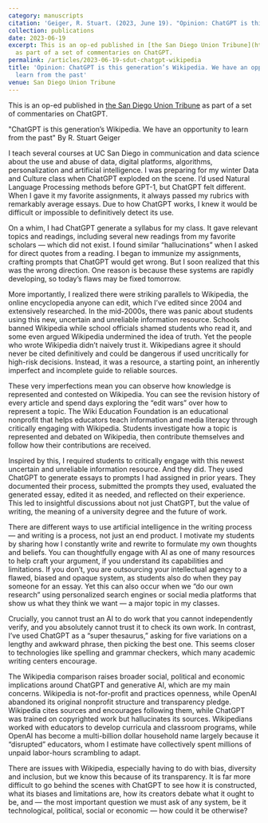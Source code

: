 ```yaml
---
category: manuscripts
citation: 'Geiger, R. Stuart. (2023, June 19). "Opinion: ChatGPT is this generation''s Wikipedia. We have an opportunity to learn from the past." <i>San Diego Union Tribune</i>. <a href="https://www.sandiegouniontribune.com/opinion/commentary/story/2023-06-19/opinion-chatgpt-wikipedia-artificial-intelligence-ai-schools-education">https://www.sandiegouniontribune.com/opinion/commentary/story/2023-06-19/opinion-chatgpt-wikipedia-artificial-intelligence-ai-schools-education</a>'
collection: publications
date: 2023-06-19
excerpt: This is an op-ed published in [the San Diego Union Tribune](https://www.sandiegouniontribune.com/opinion/commentary/story/2023-06-19/opinion-chatgpt-wikipedia-artificial-intelligence-ai-schools-education)
  as part of a set of commentaries on ChatGPT.
permalink: /articles/2023-06-19-sdut-chatgpt-wikipedia
title: 'Opinion: ChatGPT is this generation’s Wikipedia. We have an opportunity to
  learn from the past'
venue: San Diego Union Tribune
---
```


This is an op-ed published in [the San Diego Union Tribune](https://www.sandiegouniontribune.com/opinion/commentary/story/2023-06-19/opinion-chatgpt-wikipedia-artificial-intelligence-ai-schools-education) as part of a set of commentaries on ChatGPT.

"ChatGPT is this generation’s Wikipedia. We have an opportunity to learn from the past" By R. Stuart Geiger

I teach several courses at UC San Diego in communication and data science about the use and abuse of data, digital platforms, algorithms, personalization and artificial intelligence. I was preparing for my winter Data and Culture class when ChatGPT exploded on the scene. I’d used Natural Language Processing methods before GPT-1, but ChatGPT felt different. When I gave it my favorite assignments, it always passed my rubrics with remarkably average essays. Due to how ChatGPT works, I knew it would be difficult or impossible to definitively detect its use.

On a whim, I had ChatGPT generate a syllabus for my class. It gave relevant topics and readings, including several new readings from my favorite scholars — which did not exist. I found similar “hallucinations” when I asked for direct quotes from a reading. I began to immunize my assignments, crafting prompts that ChatGPT would get wrong. But I soon realized that this was the wrong direction. One reason is because these systems are rapidly developing, so today’s flaws may be fixed tomorrow.

More importantly, I realized there were striking parallels to Wikipedia, the online encyclopedia anyone can edit, which I’ve edited since 2004 and extensively researched. In the mid-2000s, there was panic about students using this new, uncertain and unreliable information resource. Schools banned Wikipedia while school officials shamed students who read it, and some even argued Wikipedia undermined the idea of truth. Yet the people who wrote Wikipedia didn’t naively trust it. Wikipedians agree it should never be cited definitively and could be dangerous if used uncritically for high-risk decisions. Instead, it was a resource, a starting point, an inherently imperfect and incomplete guide to reliable sources.

These very imperfections mean you can observe how knowledge is represented and contested on Wikipedia. You can see the revision history of every article and spend days exploring the “edit wars” over how to represent a topic. The Wiki Education Foundation is an educational nonprofit that helps educators teach information and media literacy through critically engaging with Wikipedia. Students investigate how a topic is represented and debated on Wikipedia, then contribute themselves and follow how their contributions are received.

Inspired by this, I required students to critically engage with this newest uncertain and unreliable information resource. And they did. They used ChatGPT to generate essays to prompts I had assigned in prior years. They documented their process, submitted the prompts they used, evaluated the generated essay, edited it as needed, and reflected on their experience. This led to insightful discussions about not just ChatGPT, but the value of writing, the meaning of a university degree and the future of work.

There are different ways to use artificial intelligence in the writing process — and writing is a process, not just an end product. I motivate my students by sharing how I constantly write and rewrite to formulate my own thoughts and beliefs. You can thoughtfully engage with AI as one of many resources to help craft your argument, if you understand its capabilities and limitations. If you don’t, you are outsourcing your intellectual agency to a flawed, biased and opaque system, as students also do when they pay someone for an essay. Yet this can also occur when we “do our own research” using personalized search engines or social media platforms that show us what they think we want — a major topic in my classes.

Crucially, you cannot trust an AI to do work that you cannot independently verify, and you absolutely cannot trust it to check its own work. In contrast, I’ve used ChatGPT as a “super thesaurus,” asking for five variations on a lengthy and awkward phrase, then picking the best one. This seems closer to technologies like spelling and grammar checkers, which many academic writing centers encourage.

The Wikipedia comparison raises broader social, political and economic implications around ChatGPT and generative AI, which are my main concerns. Wikipedia is not-for-profit and practices openness, while OpenAI abandoned its original nonprofit structure and transparency pledge. Wikipedia cites sources and encourages following them, while ChatGPT was trained on copyrighted work but hallucinates its sources. Wikipedians worked with educators to develop curricula and classroom programs, while OpenAI has become a multi-billion dollar household name largely because it “disrupted” educators, whom I estimate have collectively spent millions of unpaid labor-hours scrambling to adapt.

There are issues with Wikipedia, especially having to do with bias, diversity and inclusion, but we know this because of its transparency. It is far more difficult to go behind the scenes with ChatGPT to see how it is constructed, what its biases and limitations are, how its creators debate what it ought to be, and — the most important question we must ask of any system, be it technological, political, social or economic — how could it be otherwise?